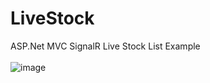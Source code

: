 # LiveStock

ASP.Net MVC SignalR Live Stock List Example<br/><br/>
![image](https://user-images.githubusercontent.com/46381367/199581805-4baf2c40-e7ea-4bb0-b4cc-74a61a03a819.png)
